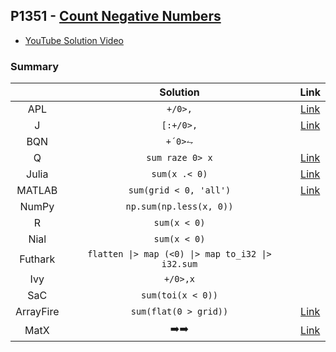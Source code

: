 ## P1351 - [Count Negative Numbers](https://leetcode.com/problems/count-negative-numbers-in-a-sorted-matrix/)

* [YouTube Solution Video](https://www.youtube.com/watch?v=MKb4WD6mioE)

### Summary

||Solution|Link|
|:-:|:-:|:-:|
|APL|`+/0>,`|[Link](https://github.com/codereport/LeetCode/blob/master/0176_Problem_1.apl)|
|J|`[:+/0>,`|[Link](https://github.com/codereport/LeetCode/blob/master/0176_Problem_1.ijs)|
|BQN|`+´0>⥊`||
|Q|`sum raze 0> x`|[Link](https://github.com/codereport/LeetCode/blob/master/0176_Problem_1.q)|
|Julia|`sum(x .< 0)`|[Link](https://github.com/codereport/LeetCode/blob/master/0176_Problem_1.jl)|
|MATLAB|`sum(grid < 0, 'all')`|[Link](https://github.com/codereport/array-language-comparisons/blob/main/code/matlab/countNegatives.m)|
|NumPy|`np.sum(np.less(x, 0))`||
|R|`sum(x < 0)`||
|Nial|`sum(x < 0)`||
|Futhark|`flatten \|> map (<0) \|> map to_i32 \|> i32.sum`||
|Ivy|`+/0>,x`||
|SaC|`sum(toi(x < 0))`||
|ArrayFire|`sum(flat(0 > grid))`|[Link](https://github.com/codereport/array-language-comparisons/blob/main/code/arrayfire/P1351_Count_Negatives.cpp)|
|MatX|:arrow_right::arrow_right:|[Link](https://github.com/codereport/array-language-comparisons/blob/main/code/matx/P1351_Count_Negatives.cu)|
